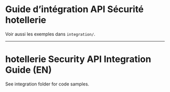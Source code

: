 # Guide d’intégration API Sécurité hotellerie

Voir aussi les exemples dans `integration/`.

---

# hotellerie Security API Integration Guide (EN)

See integration folder for code samples.
